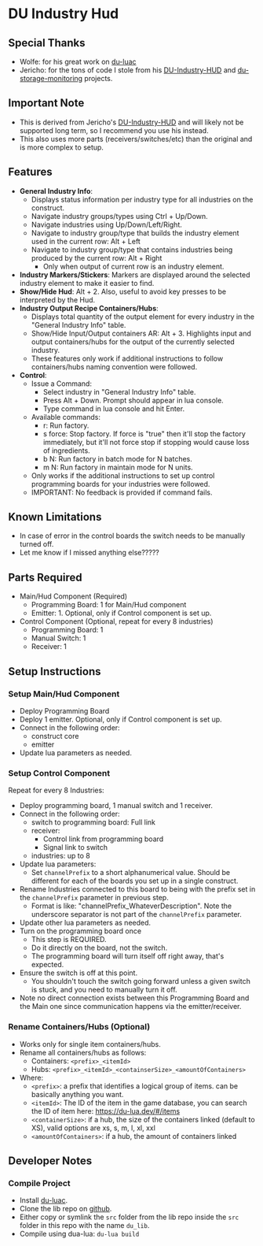 # DU Industry Hud

## Special Thanks
- Wolfe: for his great work on [du-luac](https://github.com/wolfe-labs/DU-LuaC)
- Jericho: for the tons of code I stole from his [DU-Industry-HUD](https://github.com/Jericho1060/DU-Industry-HUD)
  and [du-storage-monitoring](https://github.com/Jericho1060/du-storage-monitoring) projects. 

## Important Note
- This is derived from Jericho's [DU-Industry-HUD](https://github.com/Jericho1060/DU-Industry-HUD) and will likely 
 not be supported long term, so I recommend you use his instead.
- This also uses more parts (receivers/switches/etc) than the original and is more complex to setup.

## Features
- **General Industry Info**:
  - Displays status information per industry type for all industries on the construct.
  - Navigate industry groups/types using Ctrl + Up/Down.
  - Navigate industries using Up/Down/Left/Right.
  - Navigate to industry group/type that builds the industry element used in the current row: Alt + Left
  - Navigate to industry group/type that contains industries being produced by the current row: Alt + Right
    - Only when output of current row is an industry element.
- **Industry Markers/Stickers**: Markers are displayed around the selected industry element to make it easier to find.
- **Show/Hide Hud**: Alt + 2. Also, useful to avoid key presses to be interpreted by the Hud.
- **Industry Output Recipe Containers/Hubs**:
  - Displays total quantity of the output element for every industry in the "General Industry Info" table.
  - Show/Hide Input/Output containers AR: Alt + 3. Highlights input and output containers/hubs for the output of the currently selected industry.
  - These features only work if additional instructions to follow containers/hubs naming convention were followed.
- **Control**:
  - Issue a Command:
    - Select industry in "General Industry Info" table.
    - Press Alt + Down. Prompt should appear in lua console.
    - Type command in lua console and hit Enter.
  - Available commands:
    - r: Run factory.
    - s force: Stop factory. If force is "true" then it'll stop the factory immediately, but it'll not
      force stop if stopping would cause loss of ingredients.
    - b N: Run factory in batch mode for N batches.
    - m N: Run factory in maintain mode for N units.
  - Only works if the additional instructions to set up control programming boards for your industries were followed.
  - IMPORTANT: No feedback is provided if command fails.

## Known Limitations
- In case of error in the control boards the switch needs to be manually turned off.
- Let me know if I missed anything else?????

## Parts Required
- Main/Hud Component (Required)
  - Programming Board: 1 for Main/Hud component
  - Emitter: 1. Optional, only if Control component is set up.
- Control Component (Optional, repeat for every 8 industries)
  - Programming Board: 1
  - Manual Switch: 1
  - Receiver: 1

## Setup Instructions
### Setup Main/Hud Component
- Deploy Programming Board
- Deploy 1 emitter. Optional, only if Control component is set up.
- Connect in the following order:
  - construct core
  - emitter
- Update lua parameters as needed.

### Setup Control Component
Repeat for every 8 Industries:
- Deploy programming board, 1 manual switch and 1 receiver.
- Connect in the following order:
  - switch to programming board: Full link
  - receiver:
    - Control link from programming board
    - Signal link to switch
  - industries: up to 8
- Update lua parameters:
  - Set `channelPrefix` to a short alphanumerical value. Should be different for each of the boards you set up in a single construct.
- Rename Industries connected to this board to being with the prefix set in the `channelPrefix` parameter in previous step.
  - Format is like: "channelPrefix_WhateverDescription". Note the underscore separator is not part of the `channelPrefix` parameter.
- Update other lua parameters as needed.
- Turn on the programming board once
  - This step is REQUIRED.
  - Do it directly on the board, not the switch.
  - The programming board will turn itself off right away, that's expected.
- Ensure the switch is off at this point.
  - You shouldn't touch the switch going forward unless a given switch is stuck, and you need to manually turn it off.
- Note no direct connection exists between this Programming Board and the Main one since communication happens via the emitter/receiver.

### Rename Containers/Hubs (Optional)
- Works only for single item containers/hubs.
- Rename all containers/hubs as follows:
  - Containers: `<prefix>_<itemId>`
  - Hubs: `<prefix>_<itemId>_<containserSize>_<amountOfContainers>`
- Where:
  - `<prefix>`: a prefix that identifies a logical group of items. can be basically anything you want.
  - `<itemId>`: The ID of the item in the game database, you can search the ID of item here: https://du-lua.dev/#/items
  - `<containerSize>`: if a hub, the size of the containers linked (default to XS), valid options are xs, s, m, l, xl, xxl
  - `<amountOfContainers>`: if a hub, the amount of containers linked

## Developer Notes
### Compile Project
- Install [du-luac](https://github.com/wolfe-labs/DU-LuaC).
- Clone the lib repo on [github](https://github.com/josecponce/du-lib).
- Either copy or symlink the `src` folder from the lib repo inside the `src` folder in this repo with the name `du_lib`.
- Compile using dua-lua: `du-lua build`
